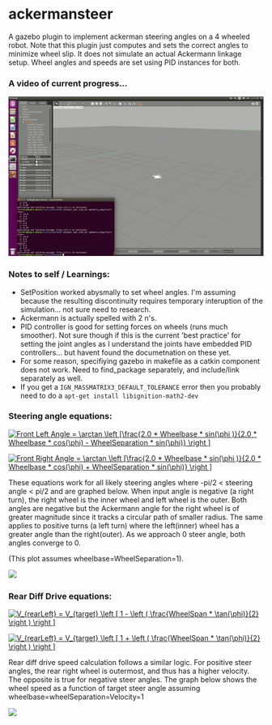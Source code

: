 # ackermansteer

A gazebo plugin to implement ackerman steering angles on a 4 wheeled robot. Note that this plugin just computes
and sets the correct angles to minimize wheel slip. It does not simulate an actual Ackermann linkage setup. 
Wheel angles and speeds are set using PID instances for both. 

### A video of current progress...
![Current Progress](InitialResults.gif)

### Notes to self / Learnings:
* SetPosition worked abysmally to set wheel angles. I'm assuming because the resulting discontinuity requires temporary interuption of the simulation... not sure need to research.
* Ackermann is actually spelled with 2 n's.
* PID controller is good for setting forces on wheels (runs much smoother). Not sure though if this is the current 'best practice' for setting the joint angles as I understand the joints have embedded PID controllers... but havent found the documetnation on these yet.
* For some reason, specifiying gazebo in makefile as a catkin component does not work. Need to find_package separately, and include/link separately as well. 
* If you get a `IGN_MASSMATRIX3_DEFAULT_TOLERANCE` error then you probably need to do a `apt-get install libignition-math2-dev`

### Steering angle equations:


<a href="https://www.codecogs.com/eqnedit.php?latex=Front&space;Left&space;Angle&space;=&space;\arctan&space;\left&space;[\frac{2.0&space;*&space;Wheelbase&space;*&space;sin(\phi&space;)}{2.0&space;*&space;Wheelbase&space;*&space;cos(\phi)&space;-&space;WheelSeparation&space;*&space;sin(\phi)}&space;\right&space;]" target="_blank"><img src="https://latex.codecogs.com/gif.latex?Front&space;Left&space;Angle&space;=&space;\arctan&space;\left&space;[\frac{2.0&space;*&space;Wheelbase&space;*&space;sin(\phi&space;)}{2.0&space;*&space;Wheelbase&space;*&space;cos(\phi)&space;-&space;WheelSeparation&space;*&space;sin(\phi)}&space;\right&space;]" title="Front Left Angle = \arctan \left [\frac{2.0 * Wheelbase * sin(\phi )}{2.0 * Wheelbase * cos(\phi) - WheelSeparation * sin(\phi)} \right ]" /></a>
    
<a href="https://www.codecogs.com/eqnedit.php?latex=Front&space;Right&space;Angle&space;=&space;\arctan&space;\left&space;[\frac{2.0&space;*&space;Wheelbase&space;*&space;sin(\phi&space;)}{2.0&space;*&space;Wheelbase&space;*&space;cos(\phi)&space;&plus;&space;WheelSeparation&space;*&space;sin(\phi)}&space;\right&space;]" target="_blank"><img src="https://latex.codecogs.com/gif.latex?Front&space;Right&space;Angle&space;=&space;\arctan&space;\left&space;[\frac{2.0&space;*&space;Wheelbase&space;*&space;sin(\phi&space;)}{2.0&space;*&space;Wheelbase&space;*&space;cos(\phi)&space;&plus;&space;WheelSeparation&space;*&space;sin(\phi)}&space;\right&space;]" title="Front Right Angle = \arctan \left [\frac{2.0 * Wheelbase * sin(\phi )}{2.0 * Wheelbase * cos(\phi) + WheelSeparation * sin(\phi)} \right ]" /></a>

These equations work for all likely steering angles where -pi/2 < steering angle < pi/2 and are graphed below. When input angle is negative (a right turn), the right wheel is the inner wheel and left wheel is the outer. Both angles are negative but the Ackermann angle for the right wheel is of greater magnitude since it tracks a circular path of smaller radius. The same applies to positive turns (a left turn) where the left(inner) wheel has a greater angle than the right(outer). As we approach 0 steer angle, both angles converge to 0. 

(This plot assumes wheelbase=WheelSeparation=1).

<img src="https://github.com/froohoo/ackermansteer/blob/master/SteerAngle.png" height="300">

### Rear Diff Drive equations:

<a href="https://www.codecogs.com/eqnedit.php?latex=V_{rearLeft}&space;=&space;V_{target}&space;\left&space;[&space;1&space;-&space;\left&space;(&space;\frac{WheelSpan&space;*&space;\tan(\phi)}{2 * wheelbase}&space;\right&space;)&space;\right&space;]" target="_blank"><img src="https://latex.codecogs.com/gif.latex?V_{rearLeft}&space;=&space;V_{target}&space;\left&space;[&space;1&space;-&space;\left&space;(&space;\frac{WheelSpan&space;*&space;\tan(\phi)}{2* wheelbase}&space;\right&space;)&space;\right&space;]" title="V_{rearLeft} = V_{target} \left [ 1 - \left ( \frac{WheelSpan * \tan(\phi)}{2} \right ) \right ]" /></a>

<a href="https://www.codecogs.com/eqnedit.php?latex=V_{rearRight}&space;=&space;V_{target}&space;\left&space;[&space;1&space;&plus;&space;\left&space;(&space;\frac{WheelSpan&space;*&space;\tan(\phi)}{2}&space;\right&space;)&space;\right&space;]" target="_blank"><img src="https://latex.codecogs.com/gif.latex?V_{rearRight}&space;=&space;V_{target}&space;\left&space;[&space;1&space;&plus;&space;\left&space;(&space;\frac{WheelSpan&space;*&space;\tan(\phi)}{2}&space;\right&space;)&space;\right&space;]" title="V_{rearLeft} = V_{target} \left [ 1 + \left ( \frac{WheelSpan * \tan(\phi)}{2} \right ) \right ]" /></a>

Rear diff drive speed calculation follows a similar logic. For positive steer angles, the rear right wheel is outermost, and thus has a higher velocity. The opposite is true for negative steer angles. The graph below shows the wheel speed as a function of target steer angle assuming wheelbase=wheelSeparation=Velocity=1

<img src="https://github.com/froohoo/ackermansteer/blob/master/DiffSpeed.png" height="300">


